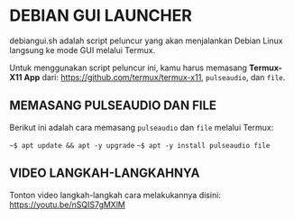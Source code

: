 # DEBIAN GUI LAUNCHER

debiangui.sh adalah script peluncur yang akan menjalankan Debian Linux langsung ke mode GUI melalui Termux.

Untuk menggunakan script peluncur ini, kamu harus memasang **Termux-X11 App** dari: https://github.com/termux/termux-x11, `pulseaudio`, dan `file`.

## MEMASANG PULSEAUDIO DAN FILE

Berikut ini adalah cara memasang `pulseaudio` dan `file` melalui Termux:

`~$ apt update && apt -y upgrade`
`~$ apt -y install pulseaudio file`

## VIDEO LANGKAH-LANGKAHNYA

Tonton video langkah-langkah cara melakukannya disini: https://youtu.be/nSQIS7gMXlM


